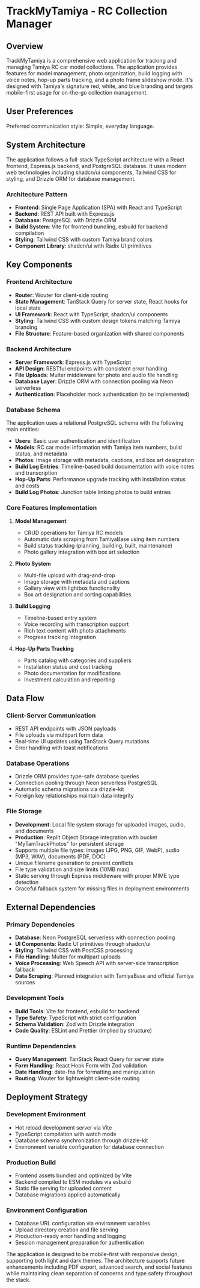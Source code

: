 # TrackMyTamiya - RC Collection Manager

## Overview

TrackMyTamiya is a comprehensive web application for tracking and managing Tamiya RC car model collections. The application provides features for model management, photo organization, build logging with voice notes, hop-up parts tracking, and a photo frame slideshow mode. It's designed with Tamiya's signature red, white, and blue branding and targets mobile-first usage for on-the-go collection management.

## User Preferences

Preferred communication style: Simple, everyday language.

## System Architecture

The application follows a full-stack TypeScript architecture with a React frontend, Express.js backend, and PostgreSQL database. It uses modern web technologies including shadcn/ui components, Tailwind CSS for styling, and Drizzle ORM for database management.

### Architecture Pattern
- **Frontend**: Single Page Application (SPA) with React and TypeScript
- **Backend**: REST API built with Express.js
- **Database**: PostgreSQL with Drizzle ORM
- **Build System**: Vite for frontend bundling, esbuild for backend compilation
- **Styling**: Tailwind CSS with custom Tamiya brand colors
- **Component Library**: shadcn/ui with Radix UI primitives

## Key Components

### Frontend Architecture
- **Router**: Wouter for client-side routing
- **State Management**: TanStack Query for server state, React hooks for local state
- **UI Framework**: React with TypeScript, shadcn/ui components
- **Styling**: Tailwind CSS with custom design tokens matching Tamiya branding
- **File Structure**: Feature-based organization with shared components

### Backend Architecture
- **Server Framework**: Express.js with TypeScript
- **API Design**: RESTful endpoints with consistent error handling
- **File Uploads**: Multer middleware for photo and audio file handling
- **Database Layer**: Drizzle ORM with connection pooling via Neon serverless
- **Authentication**: Placeholder mock authentication (to be implemented)

### Database Schema
The application uses a relational PostgreSQL schema with the following main entities:

- **Users**: Basic user authentication and identification
- **Models**: RC car model information with Tamiya item numbers, build status, and metadata
- **Photos**: Image storage with metadata, captions, and box art designation
- **Build Log Entries**: Timeline-based build documentation with voice notes and transcription
- **Hop-Up Parts**: Performance upgrade tracking with installation status and costs
- **Build Log Photos**: Junction table linking photos to build entries

### Core Features Implementation

1. **Model Management**
   - CRUD operations for Tamiya RC models
   - Automatic data scraping from TamiyaBase using item numbers
   - Build status tracking (planning, building, built, maintenance)
   - Photo gallery integration with box art selection

2. **Photo System**
   - Multi-file upload with drag-and-drop
   - Image storage with metadata and captions
   - Gallery view with lightbox functionality
   - Box art designation and sorting capabilities

3. **Build Logging**
   - Timeline-based entry system
   - Voice recording with transcription support
   - Rich text content with photo attachments
   - Progress tracking integration

4. **Hop-Up Parts Tracking**
   - Parts catalog with categories and suppliers
   - Installation status and cost tracking
   - Photo documentation for modifications
   - Investment calculation and reporting

## Data Flow

### Client-Server Communication
- REST API endpoints with JSON payloads
- File uploads via multipart form data
- Real-time UI updates using TanStack Query mutations
- Error handling with toast notifications

### Database Operations
- Drizzle ORM provides type-safe database queries
- Connection pooling through Neon serverless PostgreSQL
- Automatic schema migrations via drizzle-kit
- Foreign key relationships maintain data integrity

### File Storage
- **Development**: Local file system storage for uploaded images, audio, and documents
- **Production**: Replit Object Storage integration with bucket "MyTamTrackPhotos" for persistent storage
- Supports multiple file types: images (JPG, PNG, GIF, WebP), audio (MP3, WAV), documents (PDF, DOC)
- Unique filename generation to prevent conflicts
- File type validation and size limits (10MB max)
- Static serving through Express middleware with proper MIME type detection
- Graceful fallback system for missing files in deployment environments

## External Dependencies

### Primary Dependencies
- **Database**: Neon PostgreSQL serverless with connection pooling
- **UI Components**: Radix UI primitives through shadcn/ui
- **Styling**: Tailwind CSS with PostCSS processing
- **File Handling**: Multer for multipart uploads
- **Voice Processing**: Web Speech API with server-side transcription fallback
- **Data Scraping**: Planned integration with TamiyaBase and official Tamiya sources

### Development Tools
- **Build Tools**: Vite for frontend, esbuild for backend
- **Type Safety**: TypeScript with strict configuration
- **Schema Validation**: Zod with Drizzle integration
- **Code Quality**: ESLint and Prettier (implied by structure)

### Runtime Dependencies
- **Query Management**: TanStack React Query for server state
- **Form Handling**: React Hook Form with Zod validation
- **Date Handling**: date-fns for formatting and manipulation
- **Routing**: Wouter for lightweight client-side routing

## Deployment Strategy

### Development Environment
- Hot reload development server via Vite
- TypeScript compilation with watch mode
- Database schema synchronization through drizzle-kit
- Environment variable configuration for database connection

### Production Build
- Frontend assets bundled and optimized by Vite
- Backend compiled to ESM modules via esbuild
- Static file serving for uploaded content
- Database migrations applied automatically

### Environment Configuration
- Database URL configuration via environment variables
- Upload directory creation and file serving
- Production-ready error handling and logging
- Session management preparation for authentication

The application is designed to be mobile-first with responsive design, supporting both light and dark themes. The architecture supports future enhancements including PDF export, advanced search, and social features while maintaining clean separation of concerns and type safety throughout the stack.